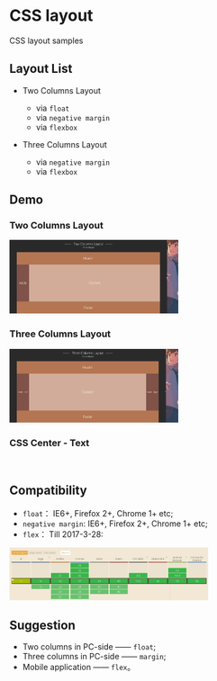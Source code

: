# CSS layout

CSS layout samples

## Layout List

- Two Columns Layout
	- via `float`
	- via `negative margin`
	- via `flexbox`
	
- Three Columns Layout
	- via `negative margin`
	- via `flexbox`

## Demo

### Two Columns Layout

<img style="width: 300px" src="img/1.gif" alt="">

### Three Columns Layout

<img style="width: 300px" src="img/2.gif" alt="">

### CSS Center - Text

<img style="width: 300px" src="img/.gif" alt="">

## Compatibility

- `float`： IE6+, Firefox 2+, Chrome 1+ etc;
- `negative margin`: IE6+, Firefox 2+, Chrome 1+ etc;
- `flex`： Till 2017-3-28: 

<img style="width: 70%" src="img/03.png" alt="">

## Suggestion

- Two columns in PC-side —— `float`;
- Three columns in PC-side —— `margin`;
- Mobile application —— `flex`。

